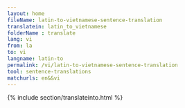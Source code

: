 ```yaml
---
layout: home
fileName: latin-to-vietnamese-sentence-translation
translatein: latin_to_vietnamese
folderName : translate
lang: vi
from: la
to: vi
langname: latin-to
permalink: /vi/latin-to-vietnamese-sentence-translation
tool: sentence-translations
matchurls: en&&vi
---
```

{% include section/translateinto.html %}
